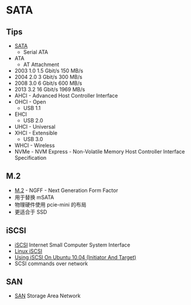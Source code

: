 # SATA

## Tips
* [SATA](https://en.wikipedia.org/wiki/Serial_ATA)
  * Serial ATA
* ATA
  * AT Attachment
* 2003 1.0 1.5 Gbit/s 150 MB/s
* 2004 2.0 3 Gbit/s   300 MB/s
* 2008 3.0 6 Gbit/s   600 MB/s
* 2013 3.2 16 Gbit/s  1969 MB/s
* AHCI - Advanced Host Controller Interface
* OHCI - Open
  * USB 1.1
* EHCI
  * USB 2.0
* UHCI - Universal
* XHCI - Extensible
  * USB 3.0
* WHCI - Wireless
* NVMe - NVM Express - Non-Volatile Memory Host Controller Interface Specification


## M.2
* [M.2](https://en.wikipedia.org/wiki/M.2) - NGFF - Next Generation Form Factor
* 用于替换 mSATA
* 物理硬件使用 pcie-mini 的布局
* 更适合于 SSD


## iSCSI

* [iSCSI](https://en.wikipedia.org/wiki/ISCSI) Internet Small Computer System Interface
* [Linux iSCSI](http://www.linux-iscsi.org)
* [Using iSCSI On Ubuntu 10.04 (Initiator And Target)](https://www.howtoforge.com/using-iscsi-on-ubuntu-10.04-initiator-and-target)
* SCSI commands over network


## SAN
* [SAN](https://en.wikipedia.org/wiki/Storage_area_network) Storage Area Network
